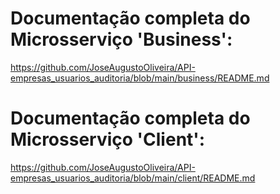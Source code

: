 # Documentação completa do Microsserviço 'Business':

https://github.com/JoseAugustoOliveira/API-empresas_usuarios_auditoria/blob/main/business/README.md

# Documentação completa do Microsserviço 'Client':

https://github.com/JoseAugustoOliveira/API-empresas_usuarios_auditoria/blob/main/client/README.md
